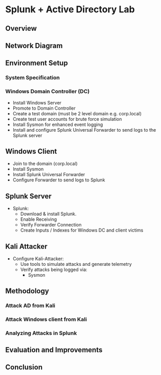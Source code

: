 # Splunk + Active Directory Lab

## Overview

## Network Diagram

## Environment Setup

### System Specification

### Windows Domain Controller (DC)
- Install Windows Server
- Promote to Domain Controller
- Create a test domain (must be 2 level domain e.g. corp.local)
- Create test user accounts for brute force simulation
- Install Sysmon for enhanced event logging
- Install and configure Splunk Universal Forwarder to send logs to the Splunk server

## Windows Client
- Join to the domain (corp.local)
- Install Sysmon
- Install Splunk Universal Forwarder
- Configure Forwarder to send logs to Splunk

## Splunk Server
- Splunk:
  - Download & install Splunk.
  - Enable Receiving
  - Verify Forwarder Connection
  - Create Inputs / Indexes for Windows DC and client victims

## Kali Attacker

- Configure Kali-Attacker:
  - Use tools to simulate attacks and generate telemetry
  - Verify attacks being logged via:
    - Sysmon

## Methodology
### Attack AD from Kali
### Attack Windows client from Kali
### Analyzing Attacks in Splunk
## Evaluation and Improvements
## Conclusion
